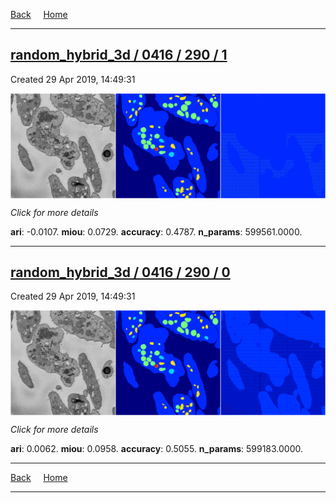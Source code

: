 
[Back](..)&nbsp;&nbsp;&nbsp;&nbsp;&nbsp;[Home](https://leapmanlab.github.io/snapshots)

---

<div class="summary"><a href="1"><h2>random_hybrid_3d / 0416 / 290 / 1</h2></a><p>Created 29 Apr 2019, 14:49:31
</p><a href="1"><img src="1/media/summary.png" align="center"></a><p>
<i>Click for more details</i>
</p></div>

**ari**: -0.0107. **miou**: 0.0729. **accuracy**: 0.4787. **n_params**: 599561.0000. 

---

<div class="summary"><a href="0"><h2>random_hybrid_3d / 0416 / 290 / 0</h2></a><p>Created 29 Apr 2019, 14:49:31
</p><a href="0"><img src="0/media/summary.png" align="center"></a><p>
<i>Click for more details</i>
</p></div>

**ari**: 0.0062. **miou**: 0.0958. **accuracy**: 0.5055. **n_params**: 599183.0000. 

---

[Back](..)&nbsp;&nbsp;&nbsp;&nbsp;&nbsp;[Home](https://leapmanlab.github.io/snapshots)

---